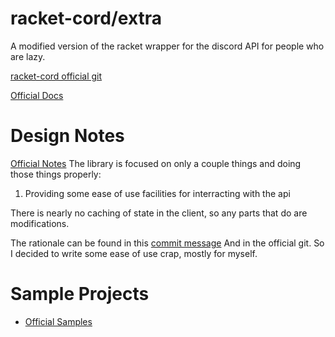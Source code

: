 # racket-cord/extra

A modified version of the racket wrapper for the discord API for people who are lazy.

[racket-cord official git](https://github.com/simmsb/racket-cord)

[Official Docs](https://docs.racket-lang.org/racket-cord/index.html)

# Design Notes
[Official Notes](https://github.com/simmsb/racket-cord#design-notes)
The library is focused on only a couple things and doing those things properly:
1. Providing some ease of use facilities for interracting with the api

There is nearly no caching of state in the client, so any parts that do are
modifications.

The rationale can be found in this [commit message](https://github.com/simmsb/racket-cord/commit/64b8f1de97fccb01487571362e2b4bac749c3691)
And in the official git. So I decided to write some ease of use crap, mostly for myself.

# Sample Projects

* [Official Samples](https://github.com/simmsb/racket-cord#sample-projects)
